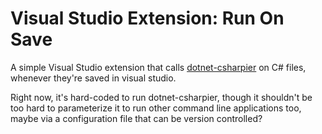 Visual Studio Extension: Run On Save
====================================

A simple Visual Studio extension that calls [dotnet-csharpier](https://github.com/belav/csharpier) on C# files, whenever they're saved in visual studio.

Right now, it's hard-coded to run dotnet-csharpier, though it shouldn't be too hard to parameterize it to run other command line applications too, maybe via a configuration file that can be version controlled?
